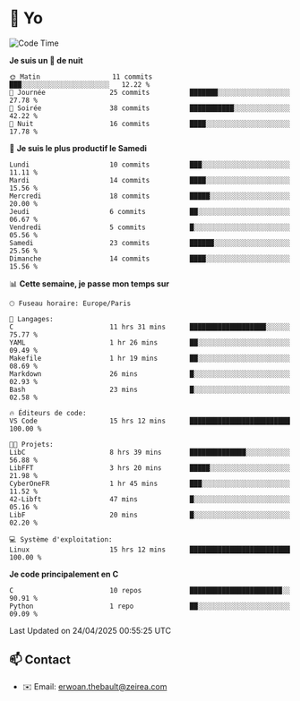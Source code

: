 # 👋 Yo

<!--START_SECTION:waka-->
![Code Time](http://img.shields.io/badge/Code%20Time-15%20hrs%2012%20mins-blue)

**Je suis un 🦉 de nuit** 

```text
🌞 Matin                  11 commits          ███░░░░░░░░░░░░░░░░░░░░░░   12.22 % 
🌆 Journée                25 commits          ███████░░░░░░░░░░░░░░░░░░   27.78 % 
🌃 Soirée                 38 commits          ███████████░░░░░░░░░░░░░░   42.22 % 
🌙 Nuit                   16 commits          ████░░░░░░░░░░░░░░░░░░░░░   17.78 % 
```
📅 **Je suis le plus productif le Samedi** 

```text
Lundi                    10 commits          ███░░░░░░░░░░░░░░░░░░░░░░   11.11 % 
Mardi                    14 commits          ████░░░░░░░░░░░░░░░░░░░░░   15.56 % 
Mercredi                 18 commits          █████░░░░░░░░░░░░░░░░░░░░   20.00 % 
Jeudi                    6 commits           ██░░░░░░░░░░░░░░░░░░░░░░░   06.67 % 
Vendredi                 5 commits           █░░░░░░░░░░░░░░░░░░░░░░░░   05.56 % 
Samedi                   23 commits          ██████░░░░░░░░░░░░░░░░░░░   25.56 % 
Dimanche                 14 commits          ████░░░░░░░░░░░░░░░░░░░░░   15.56 % 
```


📊 **Cette semaine, je passe mon temps sur** 

```text
🕑︎ Fuseau horaire: Europe/Paris

💬 Langages: 
C                        11 hrs 31 mins      ███████████████████░░░░░░   75.77 % 
YAML                     1 hr 26 mins        ██░░░░░░░░░░░░░░░░░░░░░░░   09.49 % 
Makefile                 1 hr 19 mins        ██░░░░░░░░░░░░░░░░░░░░░░░   08.69 % 
Markdown                 26 mins             █░░░░░░░░░░░░░░░░░░░░░░░░   02.93 % 
Bash                     23 mins             █░░░░░░░░░░░░░░░░░░░░░░░░   02.58 % 

🔥 Éditeurs de code: 
VS Code                  15 hrs 12 mins      █████████████████████████   100.00 % 

🐱‍💻 Projets: 
LibC                     8 hrs 39 mins       ██████████████░░░░░░░░░░░   56.88 % 
LibFFT                   3 hrs 20 mins       █████░░░░░░░░░░░░░░░░░░░░   21.98 % 
CyberOneFR               1 hr 45 mins        ███░░░░░░░░░░░░░░░░░░░░░░   11.52 % 
42-Libft                 47 mins             █░░░░░░░░░░░░░░░░░░░░░░░░   05.16 % 
LibF                     20 mins             █░░░░░░░░░░░░░░░░░░░░░░░░   02.20 % 

💻 Système d'exploitation: 
Linux                    15 hrs 12 mins      █████████████████████████   100.00 % 
```

**Je code principalement en C** 

```text
C                        10 repos            ███████████████████████░░   90.91 % 
Python                   1 repo              ██░░░░░░░░░░░░░░░░░░░░░░░   09.09 % 
```




 Last Updated on 24/04/2025 00:55:25 UTC
<!--END_SECTION:waka-->

## 📫 Contact

- ✉️ Email: erwoan.thebault@zeirea.com
